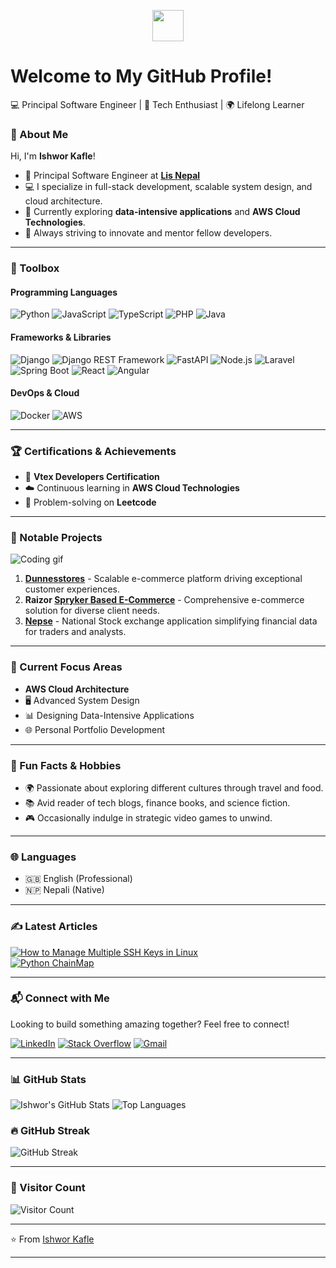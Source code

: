 <p align="center">
  <img src="https://media.giphy.com/media/hvRJCLFzcasrR4ia7z/giphy.gif" width="50" />
</p>
<p align="center">
  <h1 align="left">Welcome to My GitHub Profile!</h1>
  <p align="left">💻 Principal Software Engineer | 🚀 Tech Enthusiast | 🌍 Lifelong Learner</p>
</p>

### 🚀 About Me  

Hi, I'm **Ishwor Kafle**!  
- 🔭 Principal Software Engineer at **[Lis Nepal](https://lisnepal.com.np/)**  
- 💻 I specialize in full-stack development, scalable system design, and cloud architecture.  
- 🌱 Currently exploring **data-intensive applications** and **AWS Cloud Technologies**.  
- 🎯 Always striving to innovate and mentor fellow developers.  

---

### 🧰 Toolbox  

#### Programming Languages  
<p align="left">
  <img src="https://img.shields.io/badge/-Python-3776AB?style=for-the-badge&logo=python&logoColor=white" alt="Python" />
  <img src="https://img.shields.io/badge/-JavaScript-F7DF1E?style=for-the-badge&logo=javascript&logoColor=black" alt="JavaScript" />
  <img src="https://img.shields.io/badge/-TypeScript-007ACC?style=for-the-badge&logo=typescript&logoColor=white" alt="TypeScript" />
  <img src="https://img.shields.io/badge/-PHP-777BB4?style=for-the-badge&logo=php&logoColor=white" alt="PHP" />
  <img src="https://img.shields.io/badge/-Java-ED8B00?style=for-the-badge&logo=java&logoColor=white" alt="Java" />
</p>

#### Frameworks & Libraries  
<p align="left">
  <img src="https://img.shields.io/badge/-Django-092E20?style=for-the-badge&logo=django&logoColor=white" alt="Django" />
  <img src="https://img.shields.io/badge/-Django%20REST%20Framework-ff1709?style=for-the-badge&logo=django&logoColor=white" alt="Django REST Framework" />
  <img src="https://img.shields.io/badge/-FastAPI-009688?style=for-the-badge&logo=fastapi&logoColor=white" alt="FastAPI" />
  <img src="https://img.shields.io/badge/-Node.js-43853D?style=for-the-badge&logo=node.js&logoColor=white" alt="Node.js" />
  <img src="https://img.shields.io/badge/-Laravel-FF2D20?style=for-the-badge&logo=laravel&logoColor=white" alt="Laravel" />
  <img src="https://img.shields.io/badge/-Spring_Boot-6DB33F?style=for-the-badge&logo=spring-boot&logoColor=white" alt="Spring Boot" />
  <img src="https://img.shields.io/badge/-React-61DAFB?style=for-the-badge&logo=react&logoColor=black" alt="React" />
  <img src="https://img.shields.io/badge/-Angular-DD0031?style=for-the-badge&logo=angular&logoColor=white" alt="Angular" />
</p>

#### DevOps & Cloud  
<p align="left">
  <img src="https://img.shields.io/badge/-Docker-2CA5E0?style=for-the-badge&logo=docker&logoColor=white" alt="Docker" />
  <img src="https://img.shields.io/badge/-AWS-232F3E?style=for-the-badge&logo=amazon-aws&logoColor=white" alt="AWS" />
</p>

---

### 🏆 Certifications & Achievements  
- 🏅 **Vtex Developers Certification**  
- ☁️ Continuous learning in **AWS Cloud Technologies**  
- 🧩 Problem-solving on **Leetcode**  

---

### 🚧 Notable Projects 

![Coding gif](https://media.giphy.com/media/Y4ak9Ki2GZCbJxAnJD/giphy.gif)  

1. **[Dunnesstores](https://dunnesstores.com)** - Scalable e-commerce platform driving exceptional customer experiences.  
2. **Raizor [Spryker Based E-Commerce](https://spryker.com/)** - Comprehensive e-commerce solution for diverse client needs.  
3. **[Nepse](https://www.nepalstock.com.np/)** - National Stock exchange application simplifying financial data for traders and analysts.  

---

### 🌱 Current Focus Areas  
- **AWS Cloud Architecture**  
- 🖥️ Advanced System Design  
- 📊 Designing Data-Intensive Applications  
- 🌐 Personal Portfolio Development  

---

### 🌟 Fun Facts & Hobbies
- 🌍 Passionate about exploring different cultures through travel and food.  
- 📚 Avid reader of tech blogs, finance books, and science fiction.  
- 🎮 Occasionally indulge in strategic video games to unwind.  

---

### 🌐 Languages  
- 🇬🇧 English (Professional)  
- 🇳🇵 Nepali (Native)
  
---

### ✍️ Latest Articles  
<p align="left">
    <a href="https://ishwor.hashnode.dev/setting-up-multiple-ssh-keys-for-github-on-linux">
        <img src="https://img.shields.io/badge/🔑%20How%20to%20Manage%20Multiple%20SSH%20Keys%20in%20Linux-%23404d59?style=for-the-badge&logo=github&logoColor=white" alt="How to Manage Multiple SSH Keys in Linux" />
    </a>
    <br/>
    <a href="https://ishwor.hashnode.dev/chainmap">
        <img src="https://img.shields.io/badge/🔄%20Python%20ChainMap%20Explained-%233776AB?style=for-the-badge&logo=python&logoColor=white" alt="Python ChainMap" />
    </a>
</p>

---

### 📬 Connect with Me

Looking to build something amazing together? Feel free to connect!

<p align="left">
  <a href="https://www.linkedin.com/in/ishwor-kafle-7b66b710b/"><img src="https://img.shields.io/badge/LinkedIn-0077B5?style=for-the-badge&logo=linkedin&logoColor=white" alt="LinkedIn" /></a>
  <a href="https://stackoverflow.com/users/5735514/ishwor-kafley"><img src="https://img.shields.io/badge/Stack_Overflow-FE7A16?style=for-the-badge&logo=stack-overflow&logoColor=white" alt="Stack Overflow" /></a>
  <a href="mailto:ishworkafs@gmail.com"><img src="https://img.shields.io/badge/Gmail-D14836?style=for-the-badge&logo=gmail&logoColor=white" alt="Gmail" /></a>
</p>

---

### 📊 GitHub Stats
![Ishwor's GitHub Stats](https://github-readme-stats.vercel.app/api?username=IKafle&show_icons=true&theme=radical&count_private=true&hide_border=true)
![Top Languages](https://github-readme-stats.vercel.app/api/top-langs/?username=IKafle&layout=compact&theme=radical&hide_border=true)

### 🔥 GitHub Streak
![GitHub Streak](https://github-readme-streak-stats.herokuapp.com/?user=IKafle&theme=radical&hide_border=true)

---

### 👀 Visitor Count  
![Visitor Count](https://visitor-badge.laobi.icu/badge?page_id=IKafle.IKafle)  

---

⭐ From [Ishwor Kafle](https://github.com/IKafle)

---
